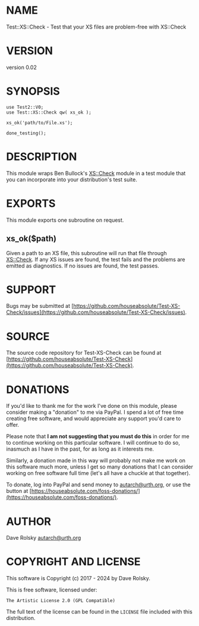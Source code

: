 # NAME

Test::XS::Check - Test that your XS files are problem-free with XS::Check

# VERSION

version 0.02

# SYNOPSIS

    use Test2::V0;
    use Test::XS::Check qw( xs_ok );

    xs_ok('path/to/File.xs');

    done_testing();

# DESCRIPTION

This module wraps Ben Bullock's [XS::Check](https://metacpan.org/pod/XS%3A%3ACheck) module in a test module that you
can incorporate into your distribution's test suite.

# EXPORTS

This module exports one subroutine on request.

## xs\_ok($path)

Given a path to an XS file, this subroutine will run that file through
[XS::Check](https://metacpan.org/pod/XS%3A%3ACheck). If any XS issues are found, the test fails and the problems are
emitted as diagnostics. If no issues are found, the test passes.

# SUPPORT

Bugs may be submitted at [https://github.com/houseabsolute/Test-XS-Check/issues](https://github.com/houseabsolute/Test-XS-Check/issues).

# SOURCE

The source code repository for Test-XS-Check can be found at [https://github.com/houseabsolute/Test-XS-Check](https://github.com/houseabsolute/Test-XS-Check).

# DONATIONS

If you'd like to thank me for the work I've done on this module, please
consider making a "donation" to me via PayPal. I spend a lot of free time
creating free software, and would appreciate any support you'd care to offer.

Please note that **I am not suggesting that you must do this** in order for me
to continue working on this particular software. I will continue to do so,
inasmuch as I have in the past, for as long as it interests me.

Similarly, a donation made in this way will probably not make me work on this
software much more, unless I get so many donations that I can consider working
on free software full time (let's all have a chuckle at that together).

To donate, log into PayPal and send money to autarch@urth.org, or use the
button at [https://houseabsolute.com/foss-donations/](https://houseabsolute.com/foss-donations/).

# AUTHOR

Dave Rolsky <autarch@urth.org>

# COPYRIGHT AND LICENSE

This software is Copyright (c) 2017 - 2024 by Dave Rolsky.

This is free software, licensed under:

    The Artistic License 2.0 (GPL Compatible)

The full text of the license can be found in the
`LICENSE` file included with this distribution.
